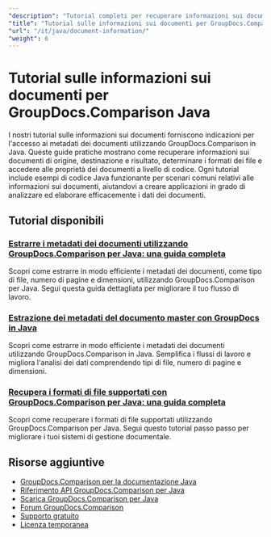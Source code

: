 ```yaml
---
"description": "Tutorial completi per recuperare informazioni sui documenti e formati supportati con GroupDocs.Comparison per Java."
"title": "Tutorial sulle informazioni sui documenti per GroupDocs.Comparison Java"
"url": "/it/java/document-information/"
"weight": 6
---
```


# Tutorial sulle informazioni sui documenti per GroupDocs.Comparison Java

I nostri tutorial sulle informazioni sui documenti forniscono indicazioni per l'accesso ai metadati dei documenti utilizzando GroupDocs.Comparison in Java. Queste guide pratiche mostrano come recuperare informazioni sui documenti di origine, destinazione e risultato, determinare i formati dei file e accedere alle proprietà dei documenti a livello di codice. Ogni tutorial include esempi di codice Java funzionante per scenari comuni relativi alle informazioni sui documenti, aiutandovi a creare applicazioni in grado di analizzare ed elaborare efficacemente i dati dei documenti.

## Tutorial disponibili

### [Estrarre i metadati dei documenti utilizzando GroupDocs.Comparison per Java: una guida completa](./extract-document-info-groupdocs-comparison-java/)
Scopri come estrarre in modo efficiente i metadati dei documenti, come tipo di file, numero di pagine e dimensioni, utilizzando GroupDocs.Comparison per Java. Segui questa guida dettagliata per migliorare il tuo flusso di lavoro.

### [Estrazione dei metadati del documento master con GroupDocs in Java](./groupdocs-comparison-java-document-extraction/)
Scopri come estrarre in modo efficiente i metadati dei documenti utilizzando GroupDocs.Comparison in Java. Semplifica i flussi di lavoro e migliora l'analisi dei dati comprendendo tipi di file, numero di pagine e dimensioni.

### [Recupera i formati di file supportati con GroupDocs.Comparison per Java: una guida completa](./groupdocs-comparison-java-supported-formats/)
Scopri come recuperare i formati di file supportati utilizzando GroupDocs.Comparison per Java. Segui questo tutorial passo passo per migliorare i tuoi sistemi di gestione documentale.

## Risorse aggiuntive

- [GroupDocs.Comparison per la documentazione Java](https://docs.groupdocs.com/comparison/java/)
- [Riferimento API GroupDocs.Comparison per Java](https://reference.groupdocs.com/comparison/java/)
- [Scarica GroupDocs.Comparison per Java](https://releases.groupdocs.com/comparison/java/)
- [Forum GroupDocs.Comparison](https://forum.groupdocs.com/c/comparison)
- [Supporto gratuito](https://forum.groupdocs.com/)
- [Licenza temporanea](https://purchase.groupdocs.com/temporary-license/)
